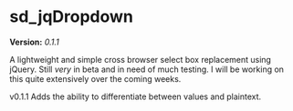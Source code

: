 sd_jqDropdown
=============

**Version:** *0.1.1*

A lightweight and simple cross browser select box replacement using jQuery.
Still *very* in beta and in need of much testing.
I will be working on this quite extensively over the coming weeks.

v0.1.1 Adds the ability to differentiate between values and plaintext.
